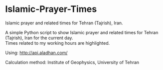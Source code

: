# Islamic-Prayer-Times
Islamic prayer and related times for Tehran (Tajrish), Iran.

A simple Python script to show Islamic prayer and related times for Tehran (Tajrish), Iran for the current day.  
Times related to my working hours are highlighted.

Using: http://api.aladhan.com/

Calculation method: Institute of Geophysics, University of Tehran
